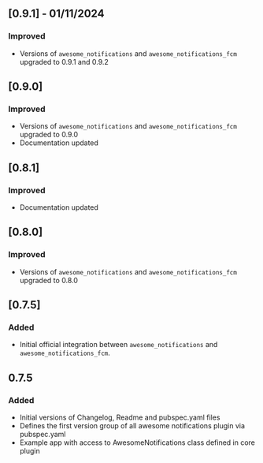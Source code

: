 ## [0.9.1] - 01/11/2024
### Improved
* Versions of `awesome_notifications` and `awesome_notifications_fcm` upgraded to 0.9.1 and 0.9.2

## [0.9.0]
### Improved
* Versions of `awesome_notifications` and `awesome_notifications_fcm` upgraded to 0.9.0
* Documentation updated 

## [0.8.1]
### Improved
* Documentation updated 

## [0.8.0]
### Improved
* Versions of `awesome_notifications` and `awesome_notifications_fcm` upgraded to 0.8.0

## [0.7.5]
### Added
* Initial official integration between `awesome_notifications` and `awesome_notifications_fcm`.

## 0.7.5
### Added
* Initial versions of Changelog, Readme and pubspec.yaml files
* Defines the first version group of all awesome notifications plugin via pubspec.yaml
* Example app with access to AwesomeNotifications class defined in core plugin
